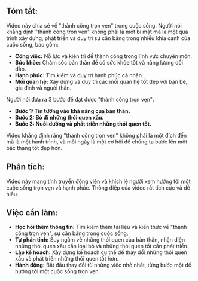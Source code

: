 ## Tóm tắt:

Video này chia sẻ về "thành công trọn vẹn" trong cuộc sống. Người nói khẳng định "thành công trọn vẹn" không phải là một bí mật mà là một quá trình xây dựng, phát triển và duy trì sự cân bằng trong nhiều khía cạnh của cuộc sống, bao gồm:

* **Công việc:** Nỗ lực và kiên trì để thành công trong lĩnh vực chuyên môn.
* **Sức khỏe:** Chăm sóc bản thân để có sức khỏe tốt và năng lượng dồi dào.
* **Hạnh phúc:** Tìm kiếm và duy trì hạnh phúc cá nhân.
* **Mối quan hệ:** Xây dựng và duy trì các mối quan hệ tốt đẹp với bạn bè, gia đình và người thân.

Người nói đưa ra 3 bước để đạt được "thành công trọn vẹn":

* **Bước 1: Tin tưởng vào khả năng của bản thân.** 
* **Bước 2: Bỏ đi những thói quen xấu.** 
* **Bước 3: Nuôi dưỡng và phát triển những thói quen tốt.**

Video khẳng định rằng "thành công trọn vẹn" không phải là một đích đến mà là một hành trình,  và mỗi ngày là một cơ hội để chúng ta bước lên một bậc thang tốt đẹp hơn.

## Phân tích:

Video này mang tính truyền động viên và khích lệ người xem hướng tới một cuộc sống trọn vẹn và hạnh phúc. Thông điệp của video rất tích cực và dễ hiểu. 

## Việc cần làm:

- **Học hỏi thêm thông tin:** Tìm kiếm thêm tài liệu và kiến thức về "thành công trọn vẹn", sự cân bằng trong cuộc sống. 
- **Tự phản tỉnh:** Suy ngẫm về những thói quen của bản thân, nhận diện những thói quen xấu cần loại bỏ và những thói quen tốt cần phát triển.
- **Lập kế hoạch:** Xây dựng kế hoạch cụ thể để thay đổi những thói quen xấu và phát triển những thói quen tốt hơn. 
- **Hành động:** Bắt đầu thay đổi từ những việc nhỏ nhất, từng bước một để hướng tới một cuộc sống trọn vẹn.

